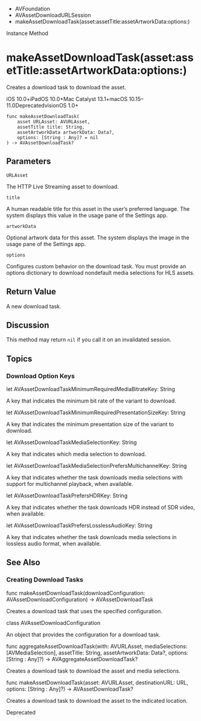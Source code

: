 

- AVFoundation
- AVAssetDownloadURLSession
-  makeAssetDownloadTask(asset:assetTitle:assetArtworkData:options:) 

Instance Method

# makeAssetDownloadTask(asset:assetTitle:assetArtworkData:options:)

Creates a download task to download the asset.

iOS 10.0+iPadOS 10.0+Mac Catalyst 13.1+macOS 10.15–11.0DeprecatedvisionOS 1.0+

``` source
func makeAssetDownloadTask(
    asset URLAsset: AVURLAsset,
    assetTitle title: String,
    assetArtworkData artworkData: Data?,
    options: [String : Any]? = nil
) -> AVAssetDownloadTask?
```

## Parameters 

`URLAsset`  

The HTTP Live Streaming asset to download.

`title`  

A human readable title for this asset in the user’s preferred language. The system displays this value in the usage pane of the Settings app.

`artworkData`  

Optional artwork data for this asset. The system displays the image in the usage pane of the Settings app.

`options`  

Configures custom behavior on the download task. You must provide an options dictionary to download nondefault media selections for HLS assets.

## Return Value

A new download task.

## Discussion

This method may return `nil` if you call it on an invalidated session.

## Topics

### Download Option Keys

let AVAssetDownloadTaskMinimumRequiredMediaBitrateKey: String

A key that indicates the minimum bit rate of the variant to download.

let AVAssetDownloadTaskMinimumRequiredPresentationSizeKey: String

A key that indicates the minimum presentation size of the variant to download.

let AVAssetDownloadTaskMediaSelectionKey: String

A key that indicates which media selection to download.

let AVAssetDownloadTaskMediaSelectionPrefersMultichannelKey: String

A key that indicates whether the task downloads media selections with support for multichannel playback, when available.

let AVAssetDownloadTaskPrefersHDRKey: String

A key that indicates whether the task downloads HDR instead of SDR video, when available.

let AVAssetDownloadTaskPrefersLosslessAudioKey: String

A key that indicates whether the task downloads media selections in lossless audio format, when available.

## See Also

### Creating Download Tasks

func makeAssetDownloadTask(downloadConfiguration: AVAssetDownloadConfiguration) -> AVAssetDownloadTask

Creates a download task that uses the specified configuration.

class AVAssetDownloadConfiguration

An object that provides the configuration for a download task.

func aggregateAssetDownloadTask(with: AVURLAsset, mediaSelections: [AVMediaSelection], assetTitle: String, assetArtworkData: Data?, options: [String : Any]?) -> AVAggregateAssetDownloadTask?

Creates a download task to download the asset and media selections.

func makeAssetDownloadTask(asset: AVURLAsset, destinationURL: URL, options: [String : Any]?) -> AVAssetDownloadTask?

Creates a download task to download the asset to the indicated location.

Deprecated


